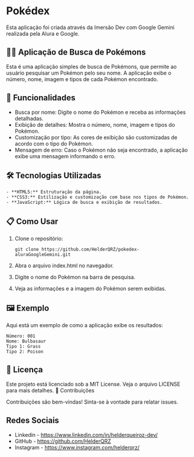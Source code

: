 # Pokédex

Esta aplicação foi criada através da Imersão Dev com Google Gemini realizada pela Alura e Google.

## 🕵️‍♂️ Aplicação de Busca de Pokémons

Esta é uma aplicação simples de busca de Pokémons, que permite ao usuário pesquisar um Pokémon pelo seu nome. A aplicação exibe o número, nome, imagem e tipos de cada Pokémon encontrado.

## 🚀 Funcionalidades

- Busca por nome: Digite o nome do Pokémon e receba as informações detalhadas.
- Exibição de detalhes: Mostra o número, nome, imagem e tipos do Pokémon.
- Customização por tipo: As cores de exibição são customizadas de acordo com o tipo do Pokémon.
- Mensagem de erro: Caso o Pokémon não seja encontrado, a aplicação exibe uma mensagem informando o erro.

## 🛠️ Tecnologias Utilizadas

    - **HTML5:** Estruturação da página.
    - **CSS3:** Estilização e customização com base nos tipos de Pokémon.
    - **JavaScript:** Lógica de busca e exibição de resultados.

## 📋 Como Usar

1. Clone o repositório:

    `git clone https://github.com/HelderQRZ/pokedex-aluraGoogleGemini.git`


2. Abra o arquivo index.html no navegador.
3. Digite o nome do Pokémon na barra de pesquisa.
4. Veja as informações e a imagem do Pokémon serem exibidas.

## 🖼️ Exemplo

Aqui está um exemplo de como a aplicação exibe os resultados:

    Número: 001
    Nome: Bulbasaur
    Tipo 1: Grass
    Tipo 2: Poison


## 📄 Licença

Este projeto está licenciado sob a MIT License. Veja o arquivo LICENSE para mais detalhes.
🤝 Contribuições

Contribuições são bem-vindas! Sinta-se à vontade para relatar issues.

## Redes Sociais

- Linkedin - https://www.linkedin.com/in/helderqueiroz-dev/
- GitHub - https://github.com/HelderQRZ
- Instagram - https://www.instagram.com/helderqrz/
